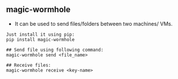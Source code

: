 ## magic-wormhole

- It can be used to send files/folders between two machines/ VMs.

```
Just install it using pip:  
pip install magic-wormhole

## Send file using following command:
magic-wormhole send <file_name>

## Receive files:
magic-wormhole receive <key-name>
```